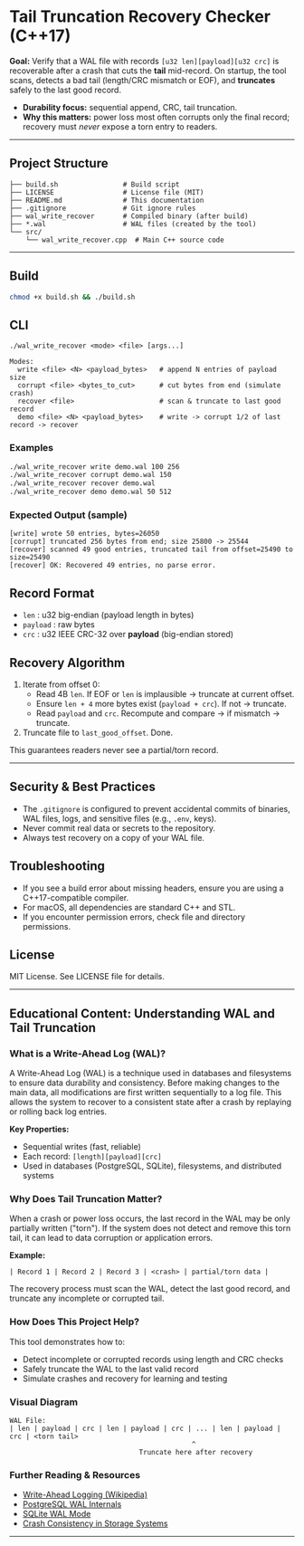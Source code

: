# Tail Truncation Recovery Checker (C++17)

**Goal:** Verify that a WAL file with records `[u32 len][payload][u32 crc]` is recoverable after a crash that cuts the **tail** mid-record. On startup, the tool scans, detects a bad tail (length/CRC mismatch or EOF), and **truncates** safely to the last good record.

- **Durability focus:** sequential append, CRC, tail truncation.
- **Why this matters:** power loss most often corrupts only the final record; recovery must *never* expose a torn entry to readers.

---

## Project Structure

```
├── build.sh                # Build script
├── LICENSE                 # License file (MIT)
├── README.md               # This documentation
├── .gitignore              # Git ignore rules
├── wal_write_recover       # Compiled binary (after build)
├── *.wal                   # WAL files (created by the tool)
└── src/
    └── wal_write_recover.cpp  # Main C++ source code
```

---

## Build
```bash
chmod +x build.sh && ./build.sh
```

## CLI
```
./wal_write_recover <mode> <file> [args...]

Modes:
  write <file> <N> <payload_bytes>   # append N entries of payload size
  corrupt <file> <bytes_to_cut>      # cut bytes from end (simulate crash)
  recover <file>                     # scan & truncate to last good record
  demo <file> <N> <payload_bytes>    # write -> corrupt 1/2 of last record -> recover
```

### Examples
```bash
./wal_write_recover write demo.wal 100 256
./wal_write_recover corrupt demo.wal 150
./wal_write_recover recover demo.wal
./wal_write_recover demo demo.wal 50 512
```

### Expected Output (sample)
```
[write] wrote 50 entries, bytes=26050
[corrupt] truncated 256 bytes from end; size 25800 -> 25544
[recover] scanned 49 good entries, truncated tail from offset=25490 to size=25490
[recover] OK: Recovered 49 entries, no parse error.
```

## Record Format
- `len` : u32 big-endian (payload length in bytes)
- `payload` : raw bytes
- `crc` : u32 IEEE CRC-32 over **payload** (big-endian stored)

## Recovery Algorithm
1. Iterate from offset 0:
   - Read 4B `len`. If EOF or `len` is implausible -> truncate at current offset.
   - Ensure `len + 4` more bytes exist (`payload + crc`). If not -> truncate.
   - Read `payload` and `crc`. Recompute and compare -> if mismatch -> truncate.
2. Truncate file to `last_good_offset`. Done.

This guarantees readers never see a partial/torn record.

---

## Security & Best Practices

- The `.gitignore` is configured to prevent accidental commits of binaries, WAL files, logs, and sensitive files (e.g., `.env`, keys).
- Never commit real data or secrets to the repository.
- Always test recovery on a copy of your WAL file.

## Troubleshooting

- If you see a build error about missing headers, ensure you are using a C++17-compatible compiler.
- For macOS, all dependencies are standard C++ and STL.
- If you encounter permission errors, check file and directory permissions.

## License

MIT License. See LICENSE file for details.

---

## Educational Content: Understanding WAL and Tail Truncation

### What is a Write-Ahead Log (WAL)?
A Write-Ahead Log (WAL) is a technique used in databases and filesystems to ensure data durability and consistency. Before making changes to the main data, all modifications are first written sequentially to a log file. This allows the system to recover to a consistent state after a crash by replaying or rolling back log entries.

**Key Properties:**
- Sequential writes (fast, reliable)
- Each record: `[length][payload][crc]`
- Used in databases (PostgreSQL, SQLite), filesystems, and distributed systems

### Why Does Tail Truncation Matter?
When a crash or power loss occurs, the last record in the WAL may be only partially written ("torn"). If the system does not detect and remove this torn tail, it can lead to data corruption or application errors.

**Example:**
```
| Record 1 | Record 2 | Record 3 | <crash> | partial/torn data |
```
The recovery process must scan the WAL, detect the last good record, and truncate any incomplete or corrupted tail.

### How Does This Project Help?
This tool demonstrates how to:
- Detect incomplete or corrupted records using length and CRC checks
- Safely truncate the WAL to the last valid record
- Simulate crashes and recovery for learning and testing

### Visual Diagram

```
WAL File:
| len | payload | crc | len | payload | crc | ... | len | payload | crc | <torn tail>
                                             ^
                                Truncate here after recovery
```

### Further Reading & Resources
- [Write-Ahead Logging (Wikipedia)](https://en.wikipedia.org/wiki/Write-ahead_logging)
- [PostgreSQL WAL Internals](https://www.postgresql.org/docs/current/wal-intro.html)
- [SQLite WAL Mode](https://sqlite.org/wal.html)
- [Crash Consistency in Storage Systems](https://queue.acm.org/detail.cfm?id=1814327)

---
